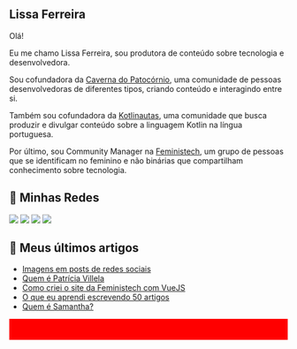 ## Lissa Ferreira

Olá!

Eu me chamo Lissa Ferreira, sou produtora de conteúdo sobre tecnologia e desenvolvedora.

Sou cofundadora da [Caverna do Patocórnio](https://caverna.live/), uma comunidade de pessoas desenvolvedoras de diferentes tipos, criando conteúdo e interagindo entre si.

Também sou cofundadora da [Kotlinautas](https://linktr.ee/kotlinautas), uma comunidade que busca produzir e divulgar conteúdo sobre a linguagem Kotlin na língua portuguesa.

Por último, sou Community Manager na [Feministech](https://feministech.github.io/), um grupo de pessoas que se identificam no feminino e não binárias que compartilham conhecimento sobre tecnologia.

## 🔗 Minhas Redes

<a href="https://www.twitch.tv/lissadev"><img src="https://img.shields.io/badge/Twitch-9146FF?style=for-the-badge&logo=twitch&logoColor=white"></img></a>
<a href="https://twitter.com/lissadev_"><img src="https://img.shields.io/badge/Twitter-1DA1F2?style=for-the-badge&logo=twitter&logoColor=white"></img></a>
<a href="https://dev.to/lissadev"><img src="https://img.shields.io/badge/dev.to-0A0A0A?style=for-the-badge&logo=dev.to&logoColor=white"></img></a>
<a href="https://www.linkedin.com/in/lissadev/"><img src="https://img.shields.io/badge/LinkedIn-0077B5?style=for-the-badge&logo=linkedin&logoColor=white"></img></a>

## 📰 Meus últimos artigos

<!-- BLOG-POST-LIST:START -->
- [Imagens em posts de redes sociais](https://dev.to/feministech/imagens-em-posts-de-redes-sociais-32eg)
- [Quem é Patrícia Villela](https://dev.to/feministech/quem-e-patricia-villela-2j1)
- [Como criei o site da Feministech com VueJS](https://dev.to/feministech/como-criei-o-site-da-feministech-com-vuejs-4cc1)
- [O que eu aprendi escrevendo 50 artigos](https://dev.to/feministech/o-que-eu-aprendi-escrevendo-50-artigos-3dna)
- [Quem é Samantha?](https://dev.to/feministech/quem-e-samantha-3ig0)
<!-- BLOG-POST-LIST:END -->

![barra vermelha](assets/vermelho.png)
